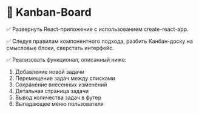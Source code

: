 # :ledger: Kanban-Board
:white_check_mark: Развернуть React-приложение с использованием create-react-app.

:white_check_mark: Следуя правилам компонентного подхода, разбить Канбан-доску на смысловые блоки, сверстать интерфейс.

:white_check_mark: Реализовать функционал, описанный ниже:

1. Добавление новой задачи
2. Перемещение задач между списками
3. Сохранение внесенных изменений
4. Детальная страница задачи
5. Вывод количества задач в футер
6. Выпадающее меню пользователя
